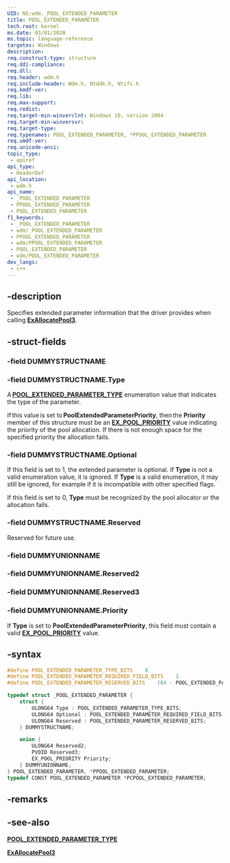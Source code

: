 ```yaml
---
UID: NS:wdm._POOL_EXTENDED_PARAMETER
title: POOL_EXTENDED_PARAMETER
tech.root: kernel
ms.date: 03/01/2020
ms.topic: language-reference
targetos: Windows
description: 
req.construct-type: structure
req.ddi-compliance: 
req.dll: 
req.header: wdm.h
req.include-header: Wdm.h, Ntddk.h, Ntifs.h
req.kmdf-ver: 
req.lib: 
req.max-support: 
req.redist: 
req.target-min-winverclnt: Windows 10, version 2004
req.target-min-winversvr: 
req.target-type: 
req.typenames: POOL_EXTENDED_PARAMETER, *PPOOL_EXTENDED_PARAMETER
req.umdf-ver: 
req.unicode-ansi: 
topic_type:
 - apiref
api_type:
 - HeaderDef
api_location:
 - wdm.h
api_name:
 - _POOL_EXTENDED_PARAMETER
 - PPOOL_EXTENDED_PARAMETER
 - POOL_EXTENDED_PARAMETER
f1_keywords:
 - _POOL_EXTENDED_PARAMETER
 - wdm/_POOL_EXTENDED_PARAMETER
 - PPOOL_EXTENDED_PARAMETER
 - wdm/PPOOL_EXTENDED_PARAMETER
 - POOL_EXTENDED_PARAMETER
 - wdm/POOL_EXTENDED_PARAMETER
dev_langs:
 - c++
---
```


## -description

Specifies extended parameter information that the driver provides when calling [**ExAllocatePool3**](nf-wdm-exallocatepool3.md).

## -struct-fields

### -field DUMMYSTRUCTNAME

### -field DUMMYSTRUCTNAME.Type

A [**POOL_EXTENDED_PARAMETER_TYPE**](ne-wdm-pool_extended_parameter_type.md) enumeration value that indicates the type of the parameter.

If this value is set to **PoolExtendedParameterPriority**, then the **Priority** member of this structure must be an [**EX_POOL_PRIORITY**](ne-wdm-ex_pool_priority.md) value indicating the priority of the pool allocation. If there is not enough space for the specified priority the allocation fails.

### -field DUMMYSTRUCTNAME.Optional

If this field is set to 1, the extended parameter is optional. If **Type** is not a valid enumeration value, it is ignored. If **Type** is a valid enumeration, it may still be ignored, for example if it is incompatible with other specified flags.

If this field is set to 0, **Type** must be recognized by the pool allocator or the allocation fails.

### -field DUMMYSTRUCTNAME.Reserved

Reserved for future use.

### -field DUMMYUNIONNAME

### -field DUMMYUNIONNAME.Reserved2

### -field DUMMYUNIONNAME.Reserved3

### -field DUMMYUNIONNAME.Priority

If **Type** is set to **PoolExtendedParameterPriority**, this field must contain a valid [**EX_POOL_PRIORITY**](ne-wdm-ex_pool_priority.md) value.

## -syntax

```cpp
#define POOL_EXTENDED_PARAMETER_TYPE_BITS    8
#define POOL_EXTENDED_PARAMETER_REQUIRED_FIELD_BITS    1
#define POOL_EXTENDED_PARAMETER_RESERVED_BITS    (64 - POOL_EXTENDED_PARAMETER_TYPE_BITS - POOL_EXTENDED_PARAMETER_REQUIRED_FIELD_BITS)

typedef struct _POOL_EXTENDED_PARAMETER {
    struct {
        ULONG64 Type : POOL_EXTENDED_PARAMETER_TYPE_BITS;
        ULONG64 Optional : POOL_EXTENDED_PARAMETER_REQUIRED_FIELD_BITS;
        ULONG64 Reserved : POOL_EXTENDED_PARAMETER_RESERVED_BITS;
    } DUMMYSTRUCTNAME;

    union {
        ULONG64 Reserved2;
        PVOID Reserved3;
        EX_POOL_PRIORITY Priority;
    } DUMMYUNIONNAME;
} POOL_EXTENDED_PARAMETER, *PPOOL_EXTENDED_PARAMETER;
typedef CONST POOL_EXTENDED_PARAMETER *PCPOOL_EXTENDED_PARAMETER;
```

## -remarks

## -see-also

[**POOL_EXTENDED_PARAMETER_TYPE**](ne-wdm-pool_extended_parameter_type.md)

[**ExAllocatePool3**](nf-wdm-exallocatepool3.md)

